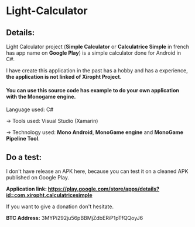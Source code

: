 # Light-Calculator

<h2>Details:</h2>

Light Calculator project (**Simple Calculator** or **Calculatrice Simple** in french has app name on **Google Play**) is a simple calculator done for Android in C#. 

I have create this application in the past has a hobby and has a experience, **the application is not linked of Xiropht Project**.

<h4>You can use this source code has example to do your own application with the Monogame engine.</h4>

Language used: C#

-> Tools used: Visual Studio (Xamarin)

-> Technology used: **Mono Android**, **MonoGame engine** and **MonoGame Pipeline Tool**.

<h2>Do a test:</h2>

I don't have release an APK here, because you can test it on a cleaned APK published on Google Play.

**Application link: https://play.google.com/store/apps/details?id=com.xiropht.calculatricesimple**

If you want to give a donation don't hesitate.

**BTC Address:** 3MYPi292ju56pBBMjZdbERiP1pTfQQoyJ6
